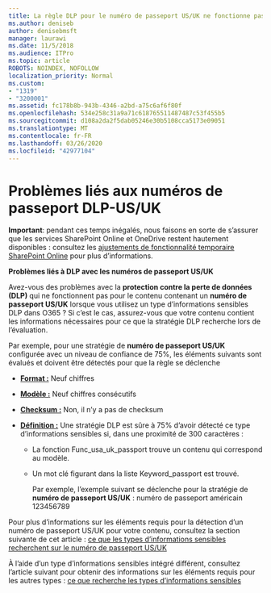```yaml
---
title: La règle DLP pour le numéro de passeport US/UK ne fonctionne pas
ms.author: deniseb
author: denisebmsft
manager: laurawi
ms.date: 11/5/2018
ms.audience: ITPro
ms.topic: article
ROBOTS: NOINDEX, NOFOLLOW
localization_priority: Normal
ms.custom:
- "1319"
- "3200001"
ms.assetid: fc178b8b-943b-4346-a2bd-a75c6af6f80f
ms.openlocfilehash: 534e258c31a9a71c618765511487487c53f455b5
ms.sourcegitcommit: d108a2da2f5dab05246e30b5108cca5173e09051
ms.translationtype: MT
ms.contentlocale: fr-FR
ms.lasthandoff: 03/26/2020
ms.locfileid: "42977104"
---
```

# <a name="problems-with-dlp---usuk-passport-numbers"></a>Problèmes liés aux numéros de passeport DLP-US/UK

**Important**: pendant ces temps inégalés, nous faisons en sorte de s’assurer que les services SharePoint Online et OneDrive restent hautement disponibles : consultez les [ajustements de fonctionnalité temporaire SharePoint Online](https://aka.ms/ODSPAdjustments) pour plus d’informations.

**Problèmes liés à DLP avec les numéros de passeport US/UK**

Avez-vous des problèmes avec la **protection contre la perte de données (DLP)** qui ne fonctionnent pas pour le contenu contenant un **numéro de passeport US/UK** lorsque vous utilisez un type d’informations sensibles DLP dans O365 ? Si c’est le cas, assurez-vous que votre contenu contient les informations nécessaires pour ce que la stratégie DLP recherche lors de l’évaluation.
  
Par exemple, pour une stratégie de **numéro de passeport US/UK** configurée avec un niveau de confiance de 75%, les éléments suivants sont évalués et doivent être détectés pour que la règle se déclenche
  
- **[Format :](https://docs.microsoft.com/office365/securitycompliance/what-the-sensitive-information-types-look-for#format-77)** Neuf chiffres

- **[Modèle :](https://docs.microsoft.com/office365/securitycompliance/what-the-sensitive-information-types-look-for#pattern-77)** Neuf chiffres consécutifs

- **[Checksum :](https://docs.microsoft.com/office365/securitycompliance/what-the-sensitive-information-types-look-for#checksum-76)** Non, il n’y a pas de checksum

- **[Définition :](https://docs.microsoft.com/office365/securitycompliance/what-the-sensitive-information-types-look-for#definition-77)** Une stratégie DLP est sûre à 75% d’avoir détecté ce type d’informations sensibles si, dans une proximité de 300 caractères :

  - La fonction Func_usa_uk_passport trouve un contenu qui correspond au modèle.

  - Un mot clé figurant dans la liste Keyword_passport est trouvé.

    Par exemple, l’exemple suivant se déclenche pour la stratégie de **numéro de passeport US/UK** : numéro de passeport américain 123456789

Pour plus d’informations sur les éléments requis pour la détection d’un numéro de passeport US/UK pour votre contenu, consultez la section suivante de cet article : [ce que les types d’informations sensibles recherchent sur le numéro de passeport US/UK](https://docs.microsoft.com/office365/securitycompliance/what-the-sensitive-information-types-look-for#us--uk-passport-number)
  
À l’aide d’un type d’informations sensibles intégré différent, consultez l’article suivant pour obtenir des informations sur les éléments requis pour les autres types : [ce que recherche les types d’informations sensibles](https://docs.microsoft.com/office365/securitycompliance/what-the-sensitive-information-types-look-for)
  
